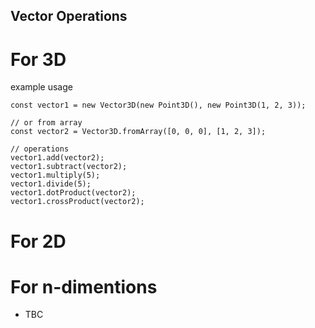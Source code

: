 ## Vector Operations

# For 3D

example usage

```
const vector1 = new Vector3D(new Point3D(), new Point3D(1, 2, 3));

// or from array
const vector2 = Vector3D.fromArray([0, 0, 0], [1, 2, 3]);

// operations
vector1.add(vector2);
vector1.subtract(vector2);
vector1.multiply(5);
vector1.divide(5);
vector1.dotProduct(vector2);
vector1.crossProduct(vector2);
```

# For 2D

# For n-dimentions

- TBC